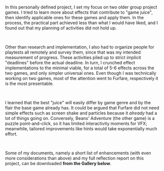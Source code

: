 In this personally defined project, I set my focus on two older group project games. I tried to learn more about effects that contribute to "game juice", then identify applicable ones for these games and apply them. In the process, the practical part achieved less than what I would have liked, and I found out that my planning of activities did not hold up.

&nbsp;

Other than research and implementation, I also had to organize people for playtests all remotely and survey them, since that was my intended measurement of progress. These activities piled up to strict implicit "deadlines" before the actual deadline. In turn, I crunched effect implementations to the minimal viable, for a total of 5-6 effects across the two games, and only simpler universal ones. Even though I was technically working on two games, most of the attention went to Furfare, respectively it is the most presentable.

&nbsp;

I learned that the best "juice" will easily differ by game genre and by the flair the base game already has. It could be argued that Furfare did not need simple effects such as screen shake and particles because it *already* had a lot of things going on. Conversely, Beans' Adventure (the other game) is a puzzle point-and-click, so it has limited interactivity moments for VFX; meanwhile, tailored improvements like hints would take exponentially much effort.

&nbsp;

Some of my documents, namely a short list of enhancements (with even more considerations than above) and my full reflection report on this project, can be downloaded **from the Gallery below**.